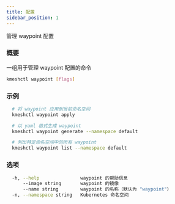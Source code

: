 ```yaml
---
title: 配置
sidebar_position: 1
---
```


管理 waypoint 配置

### 概要

一组用于管理 waypoint 配置的命令

```bash
kmeshctl waypoint [flags]
```

### 示例

```bash
  # 将 waypoint 应用到当前命名空间
  kmeshctl waypoint apply

  # 以 yaml 格式生成 waypoint
  kmeshctl waypoint generate --namespace default

  # 列出特定命名空间中的所有 waypoint
  kmeshctl waypoint list --namespace default
```

### 选项

```bash
  -h, --help               waypoint 的帮助信息
      --image string       waypoint 的镜像
      --name string        waypoint 的名称（默认为 "waypoint"）
  -n, --namespace string   Kubernetes 命名空间
```
